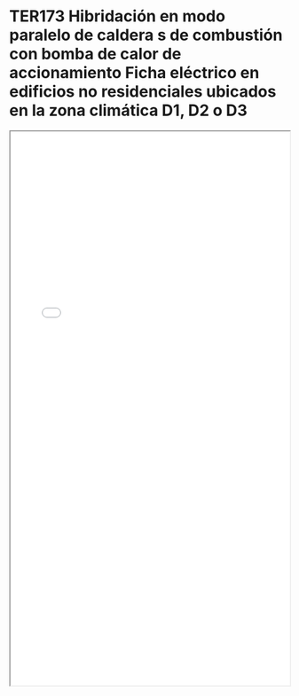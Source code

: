 # TER173  Hibridación en modo paralelo de caldera s de combustión con bomba de calor de accionamiento Ficha eléctrico en edificios no residenciales ubicados en la zona climática D1, D2 o D3

<iframe src="../TER173  Hibridación en modo paralelo de caldera s de combustión con bomba de calor de accionamiento Ficha eléctrico en edificios no residenciales ubicados en la zona climática D1, D2 o D3.pdf" width="100%" height="1000px"></iframe>
